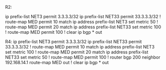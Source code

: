 R2:

ip prefix-list NET3 permit 3.3.3.3/32
ip prefix-list NET33 permit 33.3.3.3/32
!
route-map MED permit 10
  match ip address prefix-list NET3
  set metric 50
!
route-map MED permit 20
  match ip address prefix-list NET33
  set metric 100
!
route-map MED permit 100
!
clear ip bgp * out

R4:
ip prefix-list NET3 permit 3.3.3.3/32
ip prefix-list NET33 permit 33.3.3.3/32
!
route-map MED permit 10
  match ip address prefix-list NET3
  set metric 100
!
route-map MED permit 20
  match ip address prefix-list NET33
  set metric 50
!
route-map MED permit 100
!
router bgp 200
  neighbor 192.168.14.1 route-map MED out
!
clear ip bgp * out